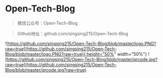 # Open-Tech-Blog

> 微信公众号：Open-Tech-Blog

> Github地址：github.com/singsing215/Open-Tech-Blog

![https://github.com/singsing215/Open-Tech-Blog/blob/master/logo.PNG?raw=true](https://github.com/singsing215/Open-Tech-Blog/blob/master/logo.PNG?raw=true){:height="50%" width="50%"}
![https://github.com/singsing215/Open-Tech-Blog/blob/master/qrcode.jpg?raw=true](https://github.com/singsing215/Open-Tech-Blog/blob/master/qrcode.jpg?raw=true)
